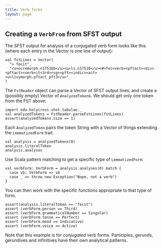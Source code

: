 ```yaml
---
title: Verb forms
layout: page
---
```




## Creating a `VerbFrom` from SFST output

The SFST output for analysis of a conjugated verb form looks like this (where each entry in the Vector is one line of output):

```tut:silent
val fstLines = Vector(
  "> fecit",
  "<u>ocremorph.n17516b</u><u>ls.n17516</u><#>fec<verb><pftact><div><pftact><verb>it<3rd><sg><pft><indic><act><u>livymorph.pftact_pft3</u>"
)
```

The `FstReader` object can parse a Vector of SFST output lines, and create a (possibly empty) Vector of `AnalyzedToken`s.  We should get only one token from the FST above:


```tut:silent
import edu.holycross.shot.tabulae._
val analyzedTokens = FstReader.parseFstLines(fstLines)
assert(analyzedTokens.size == 1)

```


Each `AnalyzedToken` pairs the token String with a Vector of things extending the  `LemmatizedForm` trait.

```tut
val analysis = analyzedTokens(0)
analysis.literalToken
analysis.analyses
```

Use Scala pattern matching to get a specific type of `LemmatizedForm`:

```tut:silent
val verbForm: VerbForm = analysis.analyses(0) match {
  case vb: VerbForm => vb
  case _ => throw new Exception("Nope, not a verb")
}
```

You can then work with the specific functions appropriate to that type of form.

```tut:silent
assert(analysis.literalToken == "fecit")
assert (verbForm.person == Third)
assert (verbForm.grammaticalNumber == Singular)
assert (verbForm.tense == Perfect)
assert (verbForm.mood == Indicative)
assert (verbForm.voice == Active)
```

Note that this example is for *conjugated* verb forms. Participles, gerunds, gerundives and infinitives have their own analytical patterns.
